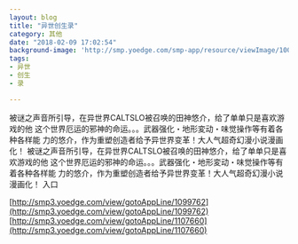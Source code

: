 ```yaml
---
layout: blog
title: "异世创生录"
category: 其他
date: "2018-02-09 17:02:54"
background-image: 'http://smp.yoedge.com/smp-app/resource/viewImage/1001177appline.png'
tags:
- 异世
- 创生
- 录

---
```

被谜之声音所引导，在异世界CALTSLO被召唤的田神悠介，给了单单只是喜欢游戏的他 这个世界厄运的邪神的命运。。。武器强化・地形変动・味觉操作等有着各种各样能 力的悠介，作为重塑创造者给予异世界变革！大人气超奇幻漫小说漫画化！
被谜之声音所引导，在异世界CALTSLO被召唤的田神悠介，给了单单只是喜欢游戏的他 这个世界厄运的邪神的命运。。。武器强化・地形変动・味觉操作等有着各种各样能 力的悠介，作为重塑创造者给予异世界变革！大人气超奇幻漫小说漫画化！
入口

[http://smp3.yoedge.com/view/gotoAppLine/1099762](http://smp3.yoedge.com/view/gotoAppLine/1099762)
[http://smp3.yoedge.com/view/gotoAppLine/1107660](http://smp3.yoedge.com/view/gotoAppLine/1107660)

        

